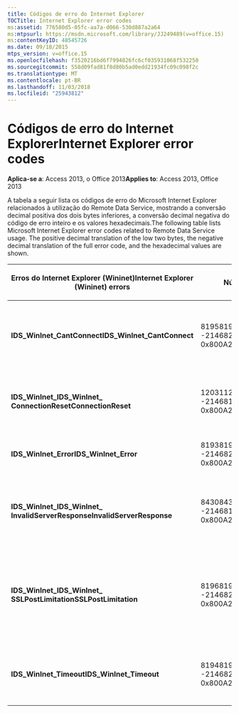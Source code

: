 ```yaml
---
title: Códigos de erro do Internet Explorer
TOCTitle: Internet Explorer error codes
ms:assetid: 776580d5-05fc-aa7a-d066-530d887a2a64
ms:mtpsurl: https://msdn.microsoft.com/library/JJ249489(v=office.15)
ms:contentKeyID: 48545726
ms.date: 09/18/2015
mtps_version: v=office.15
ms.openlocfilehash: f3520216bd6f7994826fc6cf035931068f532250
ms.sourcegitcommit: 558d09fad81f8d80b5ad0edd21934fc09c098f2c
ms.translationtype: MT
ms.contentlocale: pt-BR
ms.lasthandoff: 11/03/2018
ms.locfileid: "25943812"
---
```

# <a name="internet-explorer-error-codes"></a><span data-ttu-id="b376f-102">Códigos de erro do Internet Explorer</span><span class="sxs-lookup"><span data-stu-id="b376f-102">Internet Explorer error codes</span></span>

<span data-ttu-id="b376f-103">**Aplica-se a**: Access 2013, o Office 2013</span><span class="sxs-lookup"><span data-stu-id="b376f-103">**Applies to**: Access 2013, Office 2013</span></span>

<span data-ttu-id="b376f-p101">A tabela a seguir lista os códigos de erro do Microsoft Internet Explorer relacionados à utilização do Remote Data Service, mostrando a conversão decimal positiva dos dois bytes inferiores, a conversão decimal negativa do código de erro inteiro e os valores hexadecimais.</span><span class="sxs-lookup"><span data-stu-id="b376f-p101">The following table lists Microsoft Internet Explorer error codes related to Remote Data Service usage. The positive decimal translation of the low two bytes, the negative decimal translation of the full error code, and the hexadecimal values are shown.</span></span>

<table>
<colgroup>
<col style="width: 33%" />
<col style="width: 33%" />
<col style="width: 33%" />
</colgroup>
<thead>
<tr class="header">
<th><p><span data-ttu-id="b376f-106">Erros do Internet Explorer (Wininet)</span><span class="sxs-lookup"><span data-stu-id="b376f-106">Internet Explorer (Wininet) errors</span></span></p></th>
<th><p><span data-ttu-id="b376f-107">Número</span><span class="sxs-lookup"><span data-stu-id="b376f-107">Number</span></span></p></th>
<th><p><span data-ttu-id="b376f-108">Descrição</span><span class="sxs-lookup"><span data-stu-id="b376f-108">Description</span></span></p></th>
</tr>
</thead>
<tbody>
<tr class="odd">
<td><p><span data-ttu-id="b376f-109"><strong>IDS_WinInet_CantConnect</strong></span><span class="sxs-lookup"><span data-stu-id="b376f-109"><strong>IDS_WinInet_CantConnect</strong></span></span></p></td>
<td><p><span data-ttu-id="b376f-110">8195</span><span class="sxs-lookup"><span data-stu-id="b376f-110">8195</span></span><br />
<span data-ttu-id="b376f-111">-2146820093</span><span class="sxs-lookup"><span data-stu-id="b376f-111">-2146820093</span></span><br />
<span data-ttu-id="b376f-112">0x800A2003</span><span class="sxs-lookup"><span data-stu-id="b376f-112">0x800A2003</span></span></p></td>
<td><p><span data-ttu-id="b376f-113">Erro do cliente de Internet: não é possível conectar-se ao servidor.</span><span class="sxs-lookup"><span data-stu-id="b376f-113">Internet Client Error: Cannot Connect to Server.</span></span></p></td>
</tr>
<tr class="even">
<td><p><span data-ttu-id="b376f-114"><strong>IDS_WinInet_</span><span class="sxs-lookup"><span data-stu-id="b376f-114"><strong>IDS_WinInet_</span></span><br />
<span data-ttu-id="b376f-115">ConnectionReset</strong></span><span class="sxs-lookup"><span data-stu-id="b376f-115">ConnectionReset</strong></span></span></p></td>
<td><p><span data-ttu-id="b376f-116">12031</span><span class="sxs-lookup"><span data-stu-id="b376f-116">12031</span></span><br />
<span data-ttu-id="b376f-117">-2146816257</span><span class="sxs-lookup"><span data-stu-id="b376f-117">-2146816257</span></span><br />
<span data-ttu-id="b376f-118">0x800A2EFF</span><span class="sxs-lookup"><span data-stu-id="b376f-118">0x800A2EFF</span></span></p></td>
<td><p><span data-ttu-id="b376f-119">Erro do cliente de Internet: conexão redefinida.</span><span class="sxs-lookup"><span data-stu-id="b376f-119">Internet Client Error: Connection Reset.</span></span></p></td>
</tr>
<tr class="odd">
<td><p><span data-ttu-id="b376f-120"><strong>IDS_WinInet_Error</strong></span><span class="sxs-lookup"><span data-stu-id="b376f-120"><strong>IDS_WinInet_Error</strong></span></span></p></td>
<td><p><span data-ttu-id="b376f-121">8193</span><span class="sxs-lookup"><span data-stu-id="b376f-121">8193</span></span><br />
<span data-ttu-id="b376f-122">-2146820095</span><span class="sxs-lookup"><span data-stu-id="b376f-122">-2146820095</span></span><br />
<span data-ttu-id="b376f-123">0x800A2001</span><span class="sxs-lookup"><span data-stu-id="b376f-123">0x800A2001</span></span></p></td>
<td><p><span data-ttu-id="b376f-124">Erro do cliente de Internet.</span><span class="sxs-lookup"><span data-stu-id="b376f-124">Internet Client Error.</span></span></p></td>
</tr>
<tr class="even">
<td><p><span data-ttu-id="b376f-125"><strong>IDS_WinInet_</span><span class="sxs-lookup"><span data-stu-id="b376f-125"><strong>IDS_WinInet_</span></span><br />
<span data-ttu-id="b376f-126">InvalidServerResponse</strong></span><span class="sxs-lookup"><span data-stu-id="b376f-126">InvalidServerResponse</strong></span></span></p></td>
<td><p><span data-ttu-id="b376f-127">8430</span><span class="sxs-lookup"><span data-stu-id="b376f-127">8430</span></span><br />
<span data-ttu-id="b376f-128">-2146819858</span><span class="sxs-lookup"><span data-stu-id="b376f-128">-2146819858</span></span><br />
<span data-ttu-id="b376f-129">0x800A20EE</span><span class="sxs-lookup"><span data-stu-id="b376f-129">0x800A20EE</span></span></p></td>
<td><p><span data-ttu-id="b376f-130">Erro do cliente de Internet: resposta inválida do servidor.</span><span class="sxs-lookup"><span data-stu-id="b376f-130">Internet Client Error: Invalid Server Response.</span></span></p></td>
</tr>
<tr class="odd">
<td><p><span data-ttu-id="b376f-131"><strong>IDS_WinInet_</span><span class="sxs-lookup"><span data-stu-id="b376f-131"><strong>IDS_WinInet_</span></span><br />
<span data-ttu-id="b376f-132">SSLPostLimitation</strong></span><span class="sxs-lookup"><span data-stu-id="b376f-132">SSLPostLimitation</strong></span></span></p></td>
<td><p><span data-ttu-id="b376f-133">8196</span><span class="sxs-lookup"><span data-stu-id="b376f-133">8196</span></span><br />
<span data-ttu-id="b376f-134">-2146820092</span><span class="sxs-lookup"><span data-stu-id="b376f-134">-2146820092</span></span><br />
<span data-ttu-id="b376f-135">0x800A2004</span><span class="sxs-lookup"><span data-stu-id="b376f-135">0x800A2004</span></span></p></td>
<td><p><span data-ttu-id="b376f-136">Erro do cliente de Internet: erro SSL (possivelmente limitação de 32 K para carregamento de dados).</span><span class="sxs-lookup"><span data-stu-id="b376f-136">Internet Client Error: SSL Error (possibly 32K data upload limitation).</span></span></p></td>
</tr>
<tr class="even">
<td><p><span data-ttu-id="b376f-137"><strong>IDS_WinInet_Timeout</strong></span><span class="sxs-lookup"><span data-stu-id="b376f-137"><strong>IDS_WinInet_Timeout</strong></span></span></p></td>
<td><p><span data-ttu-id="b376f-138">8194</span><span class="sxs-lookup"><span data-stu-id="b376f-138">8194</span></span><br />
<span data-ttu-id="b376f-139">-2146820094</span><span class="sxs-lookup"><span data-stu-id="b376f-139">-2146820094</span></span><br />
<span data-ttu-id="b376f-140">0x800A2002</span><span class="sxs-lookup"><span data-stu-id="b376f-140">0x800A2002</span></span></p></td>
<td><p><span data-ttu-id="b376f-141">Erro do cliente de Internet: tempo limite de solicitação</span><span class="sxs-lookup"><span data-stu-id="b376f-141">Internet Client Error: Request Timeout.</span></span></p></td>
</tr>
</tbody>
</table>

